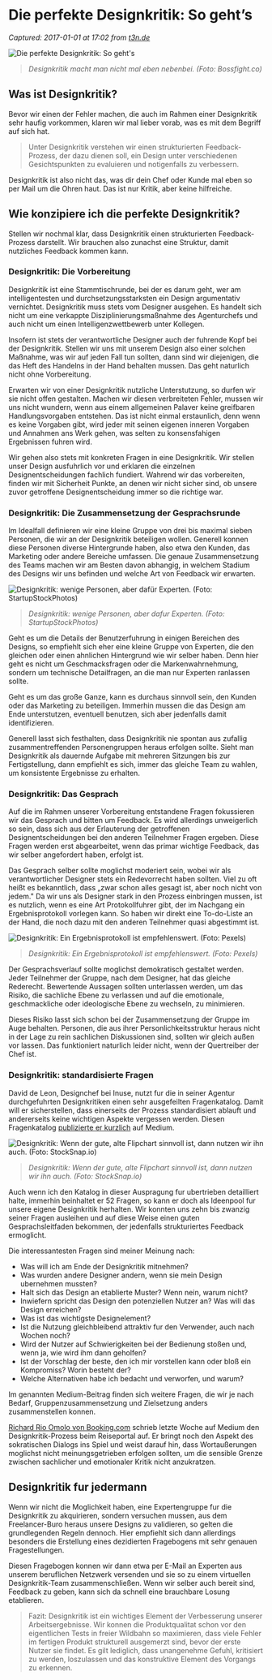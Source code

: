 # Die perfekte Designkritik: So geht’s

_Captured: 2017-01-01 at 17:02 from [t3n.de](http://t3n.de/news/perfekte-designkritik-gehts-780685/)_

![    Die perfekte Designkritik: So geht's
](http://img.t3n.sc/news/wp-content/uploads/2016/12/designkritik-holztisch-w1048.jpg?auto=compress%2Cenhance%2Cformat&fit=crop&fm=jpg&h=347&ixlib=php-1.1.0&q=65&w=620&s=265cecbf3b053bc6544b35320b35a9e4)

> _Designkritik macht man nicht mal eben nebenbei. (Foto: Bossfight.co)_

## Was ist Designkritik?

Bevor wir einen der Fehler machen, die auch im Rahmen einer Designkritik sehr haufig vorkommen, klaren wir mal lieber vorab, was es mit dem Begriff auf sich hat.

> Unter Designkritik verstehen wir einen strukturierten Feedback-Prozess, der dazu dienen soll, ein Design unter verschiedenen Gesichtspunkten zu evaluieren und notigenfalls zu verbessern.

Designkritik ist also nicht das, was dir dein Chef oder Kunde mal eben so per Mail um die Ohren haut. Das ist nur Kritik, aber keine hilfreiche.

## Wie konzipiere ich die perfekte Designkritik?

Stellen wir nochmal klar, dass Designkritik einen strukturierten Feedback-Prozess darstellt. Wir brauchen also zunachst eine Struktur, damit nutzliches Feedback kommen kann.

### Designkritik: Die Vorbereitung

Designkritik ist eine Stammtischrunde, bei der es darum geht, wer am intelligentesten und durchsetzungsstarksten ein Design argumentativ vernichtet. Designkritik muss stets vom Designer ausgehen. Es handelt sich nicht um eine verkappte Disziplinierungsmaßnahme des Agenturchefs und auch nicht um einen Intelligenzwettbewerb unter Kollegen.

Insofern ist stets der verantwortliche Designer auch der fuhrende Kopf bei der Designkritik. Stellen wir uns mit unserem Design also einer solchen Maßnahme, was wir auf jeden Fall tun sollten, dann sind wir diejenigen, die das Heft des Handelns in der Hand behalten mussen. Das geht naturlich nicht ohne Vorbereitung.

Erwarten wir von einer Designkritik nutzliche Unterstutzung, so durfen wir sie nicht offen gestalten. Machen wir diesen verbreiteten Fehler, mussen wir uns nicht wundern, wenn aus einem allgemeinen Palaver keine greifbaren Handlungsvorgaben entstehen. Das ist nicht einmal erstaunlich, denn wenn es keine Vorgaben gibt, wird jeder mit seinen eigenen inneren Vorgaben und Annahmen ans Werk gehen, was selten zu konsensfahigen Ergebnissen fuhren wird.

Wir gehen also stets mit konkreten Fragen in eine Designkritik. Wir stellen unser Design ausfuhrlich vor und erklaren die einzelnen Designentscheidungen fachlich fundiert. Wahrend wir das vorbereiten, finden wir mit Sicherheit Punkte, an denen wir nicht sicher sind, ob unsere zuvor getroffene Designentscheidung immer so die richtige war.

### Designkritik: Die Zusammensetzung der Gesprachsrunde

Im Idealfall definieren wir eine kleine Gruppe von drei bis maximal sieben Personen, die wir an der Designkritik beteiligen wollen. Generell konnen diese Personen diverse Hintergrunde haben, also etwa den Kunden, das Marketing oder andere Bereiche umfassen. Die genaue Zusammensetzung des Teams machen wir am Besten davon abhangig, in welchem Stadium des Designs wir uns befinden und welche Art von Feedback wir erwarten.

![Designkritik: wenige Personen, aber dafür Experten. \(Foto: StartupStockPhotos\)](http://t3n.de/news/wp-content/uploads/2016/12/designkritik-gespraechsrunde-w1048-620x347.jpg)

> _Designkritik: wenige Personen, aber dafur Experten. (Foto: StartupStockPhotos)_

Geht es um die Details der Benutzerfuhrung in einigen Bereichen des Designs, so empfiehlt sich eher eine kleine Gruppe von Experten, die den gleichen oder einen ahnlichen Hintergrund wie wir selber haben. Denn hier geht es nicht um Geschmacksfragen oder die Markenwahrnehmung, sondern um technische Detailfragen, an die man nur Experten ranlassen sollte.

Geht es um das große Ganze, kann es durchaus sinnvoll sein, den Kunden oder das Marketing zu beteiligen. Immerhin mussen die das Design am Ende unterstutzen, eventuell benutzen, sich aber jedenfalls damit identifizieren.

Generell lasst sich festhalten, dass Designkritik nie spontan aus zufallig zusammentreffenden Personengruppen heraus erfolgen sollte. Sieht man Designkritik als dauernde Aufgabe mit mehreren Sitzungen bis zur Fertigstellung, dann empfiehlt es sich, immer das gleiche Team zu wahlen, um konsistente Ergebnisse zu erhalten.

### Designkritik: Das Gesprach

Auf die im Rahmen unserer Vorbereitung entstandene Fragen fokussieren wir das Gesprach und bitten um Feedback. Es wird allerdings unweigerlich so sein, dass sich aus der Erlauterung der getroffenen Designentscheidungen bei den anderen Teilnehmer Fragen ergeben. Diese Fragen werden erst abgearbeitet, wenn das primar wichtige Feedback, das wir selber angefordert haben, erfolgt ist.

Das Gesprach selber sollte moglichst moderiert sein, wobei wir als verantwortlicher Designer stets ein Redevorrecht haben sollten. Viel zu oft heißt es bekanntlich, dass „zwar schon alles gesagt ist, aber noch nicht von jedem." Da wir uns als Designer stark in den Prozess einbringen mussen, ist es nutzlich, wenn es eine Art Protokollfuhrer gibt, der im Nachgang ein Ergebnisprotokoll vorlegen kann. So haben wir direkt eine To-do-Liste an der Hand, die noch dazu mit den anderen Teilnehmer quasi abgestimmt ist.

![Designkritik: Ein Ergebnisprotokoll ist empfehlenswert. \(Foto: Pexels\)](http://t3n.de/news/wp-content/uploads/2016/12/designkritik-notizen-w1048-620x414.jpg)

> _Designkritik: Ein Ergebnisprotokoll ist empfehlenswert. (Foto: Pexels)_

Der Gesprachsverlauf sollte moglichst demokratisch gestaltet werden. Jeder Teilnehmer der Gruppe, nach dem Designer, hat das gleiche Rederecht. Bewertende Aussagen sollten unterlassen werden, um das Risiko, die sachliche Ebene zu verlassen und auf die emotionale, geschmackliche oder ideologische Ebene zu wechseln, zu minimieren.

Dieses Risiko lasst sich schon bei der Zusammensetzung der Gruppe im Auge behalten. Personen, die aus ihrer Personlichkeitsstruktur heraus nicht in der Lage zu rein sachlichen Diskussionen sind, sollten wir gleich außen vor lassen. Das funktioniert naturlich leider nicht, wenn der Quertreiber der Chef ist.

### Designkritik: standardisierte Fragen

David de Leon, Designchef bei Inuse, nutzt fur die in seiner Agentur durchgefuhrten Designkritiken einen sehr ausgefeilten Fragenkatalog. Damit will er sicherstellen, dass einerseits der Prozess standardisiert ablauft und andererseits keine wichtigen Aspekte vergessen werden. Diesen Fragenkatalog [publizierte er kurzlich](https://medium.com/@Prozpero/design-critique-cards-6cdad3f1406f#.t9h1v6oet) auf Medium.

![Designkritik: Wenn der gute, alte Flipchart sinnvoll ist, dann nutzen wir ihn auch. \(Foto: StockSnap.io\)](http://t3n.de/news/wp-content/uploads/2016/12/designkritik-flipchart-w1048-620x414.jpg)

> _Designkritik: Wenn der gute, alte Flipchart sinnvoll ist, dann nutzen wir ihn auch. (Foto: StockSnap.io)_

Auch wenn ich den Katalog in dieser Auspragung fur ubertrieben detailliert halte, immerhin beinhaltet er 52 Fragen, so kann er doch als Ideenpool fur unsere eigene Designkritik herhalten. Wir konnten uns zehn bis zwanzig seiner Fragen ausleihen und auf diese Weise einen guten Gesprachsleitfaden bekommen, der jedenfalls strukturiertes Feedback ermoglicht.

Die interessantesten Fragen sind meiner Meinung nach:

  * Was will ich am Ende der Designkritik mitnehmen?
  * Was wurden andere Designer andern, wenn sie mein Design ubernehmen mussten?
  * Halt sich das Design an etablierte Muster? Wenn nein, warum nicht?
  * Inwiefern spricht das Design den potenziellen Nutzer an? Was will das Design erreichen?
  * Was ist das wichtigste Designelement?
  * Ist die Nutzung gleichbleibend attraktiv fur den Verwender, auch nach Wochen noch?
  * Wird der Nutzer auf Schwierigkeiten bei der Bedienung stoßen und, wenn ja, wie wird ihm dann geholfen?
  * Ist der Vorschlag der beste, den ich mir vorstellen kann oder bloß ein Kompromiss? Worin besteht der?
  * Welche Alternativen habe ich bedacht und verworfen, und warum?

Im genannten Medium-Beitrag finden sich weitere Fragen, die wir je nach Bedarf, Gruppenzusammensetzung und Zielsetzung anders zusammenstellen konnen.

[Richard Rio Omolo von Booking.com](https://booking.design/design-critique-the-booking-way-4965b6e78e6d#.q2h1d3i49) schrieb letzte Woche auf Medium den Designkritik-Prozess beim Reiseportal auf. Er bringt noch den Aspekt des sokratischen Dialogs ins Spiel und weist darauf hin, dass Wortaußerungen moglichst nicht meinungsgetrieben erfolgen sollten, um die sensible Grenze zwischen sachlicher und emotionaler Kritik nicht anzukratzen.

## Designkritik fur jedermann

Wenn wir nicht die Moglichkeit haben, eine Expertengruppe fur die Designkritik zu akquirieren, sondern versuchen mussen, aus dem Freelancer-Buro heraus unsere Designs zu validieren, so gelten die grundlegenden Regeln dennoch. Hier empfiehlt sich dann allerdings besonders die Erstellung eines dezidierten Fragebogens mit sehr genauen Fragestellungen.

Diesen Fragebogen konnen wir dann etwa per E-Mail an Experten aus unserem beruflichen Netzwerk versenden und sie so zu einem virtuellen Designkritik-Team zusammenschließen. Wenn wir selber auch bereit sind, Feedback zu geben, kann sich da schnell eine brauchbare Losung etablieren.

> Fazit: Designkritik ist ein wichtiges Element der Verbesserung unserer Arbeitsergebnisse. Wir konnen die Produktqualitat schon vor den eigentlichen Tests in freier Wildbahn so maximieren, dass viele Fehler im fertigen Produkt strukturell ausgemerzt sind, bevor der erste Nutzer sie findet. Es gilt lediglich, dass unangenehme Gefuhl, kritisiert zu werden, loszulassen und das konstruktive Element des Vorgangs zu erkennen.
